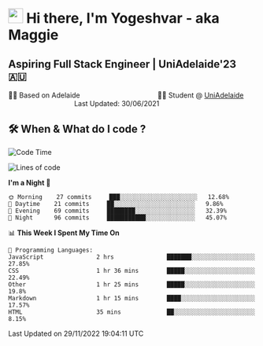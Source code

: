 <h1><img src="https://emojis.slackmojis.com/emojis/images/1531849430/4246/blob-sunglasses.gif?1531849430" width="30"/> Hi there, I'm Yogeshvar - aka Maggie</h1>

## Aspiring Full Stack Engineer | UniAdelaide'23 🇦🇺  
🏂🏻  Based on Adelaide &nbsp;&nbsp;&nbsp;&nbsp;&nbsp;&nbsp;&nbsp;&nbsp;&nbsp;&nbsp;&nbsp;&nbsp;&nbsp;&nbsp;&nbsp;&nbsp;&nbsp;&nbsp;&nbsp;&nbsp;&nbsp;&nbsp;&nbsp;&nbsp;&nbsp;&nbsp;&nbsp;&nbsp;&nbsp;&nbsp;&nbsp;&nbsp;&nbsp;&nbsp;&nbsp;&nbsp;&nbsp;&nbsp;&nbsp;👨‍💻 Student @ [UniAdelaide](https://www.adelaide.edu.au)   &nbsp;&nbsp;&nbsp;&nbsp;&nbsp;&nbsp;&nbsp;&nbsp;&nbsp;&nbsp;&nbsp;&nbsp;&nbsp;&nbsp;&nbsp;&nbsp;&nbsp;&nbsp;&nbsp;&nbsp;&nbsp;&nbsp;&nbsp;&nbsp;&nbsp;&nbsp;&nbsp;&nbsp;&nbsp;&nbsp;&nbsp;&nbsp; &nbsp;Last Updated: 30/06/2021

## 🛠 When & What do I code ?  

<!--START_SECTION:waka-->
![Code Time](http://img.shields.io/badge/Code%20Time-1%2C848%20hrs%2057%20mins-blue)

![Lines of code](https://img.shields.io/badge/From%20Hello%20World%20I%27ve%20Written-2%20Million%20lines%20of%20code-blue)

**I'm a Night 🦉** 

```text
🌞 Morning    27 commits     ███░░░░░░░░░░░░░░░░░░░░░░   12.68% 
🌆 Daytime    21 commits     ██░░░░░░░░░░░░░░░░░░░░░░░   9.86% 
🌃 Evening    69 commits     ████████░░░░░░░░░░░░░░░░░   32.39% 
🌙 Night      96 commits     ███████████░░░░░░░░░░░░░░   45.07%

```


📊 **This Week I Spent My Time On** 

```text
💬 Programming Languages: 
JavaScript               2 hrs               ███████░░░░░░░░░░░░░░░░░░   27.85% 
CSS                      1 hr 36 mins        █████░░░░░░░░░░░░░░░░░░░░   22.49% 
Other                    1 hr 25 mins        █████░░░░░░░░░░░░░░░░░░░░   19.8% 
Markdown                 1 hr 15 mins        ████░░░░░░░░░░░░░░░░░░░░░   17.57% 
HTML                     35 mins             ██░░░░░░░░░░░░░░░░░░░░░░░   8.15%

```


 Last Updated on 29/11/2022 19:04:11 UTC
<!--END_SECTION:waka-->
